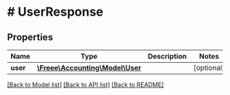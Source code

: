 # # UserResponse

## Properties

Name | Type | Description | Notes
------------ | ------------- | ------------- | -------------
**user** | [**\Freee\Accounting\Model\User**](User.md) |  | [optional]

[[Back to Model list]](../../README.md#models) [[Back to API list]](../../README.md#endpoints) [[Back to README]](../../README.md)
